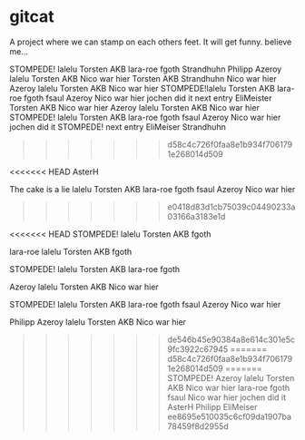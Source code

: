 # gitcat
A project where we can stamp on each others feet.
It will get funny. believe me...

STOMPEDE! lalelu Torsten AKB lara-roe fgoth Strandhuhn Philipp Azeroy lalelu Torsten AKB Nico war hier
Torsten AKB Strandhuhn
Nico war hier
Azeroy lalelu Torsten AKB Nico war hier
STOMPEDE!lalelu Torsten AKB lara-roe fgoth fsaul Azeroy Nico war hier jochen did it
next entry EliMeister
Torsten AKB
Nico war hier
Azeroy lalelu Torsten AKB Nico war hier
STOMPEDE! lalelu Torsten AKB lara-roe fgoth fsaul Azeroy Nico war hier jochen did it
STOMPEDE!
next entry EliMeiser Strandhuhn



















>>>>>>> d58c4c726f0faa8e1b934f7061791e268014d509



<<<<<<< HEAD
AsterH


The cake is a lie lalelu Torsten AKB lara-roe fgoth fsaul Azeroy Nico war hier
>>>>>>> e0418d83d1cb75039c04490233a03166a3183e1d

<<<<<<< HEAD
STOMPEDE! lalelu Torsten AKB fgoth


lara-roe lalelu Torsten AKB fgoth

STOMPEDE! lalelu Torsten AKB lara-roe fgoth




Azeroy lalelu Torsten AKB Nico war hier

STOMPEDE! lalelu Torsten AKB lara-roe fgoth fsaul Azeroy Nico war hier





Philipp Azeroy lalelu Torsten AKB Nico war hier

>>>>>>> de546b45e90384a8e614c301e5c9fc3922c67945
=======
>>>>>>> d58c4c726f0faa8e1b934f7061791e268014d509
=======
STOMPEDE! Azeroy lalelu Torsten AKB Nico war hier lara-roe fgoth 
fsaul Nico war hier jochen did it AsterH Philipp EliMeiser
>>>>>>> ee8695e510035c6cf09da1907ba78459f8d2955d
